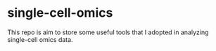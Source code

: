 # single-cell-omics

This repo is aim to store some useful tools that I adopted in analyzing single-cell omics data.
